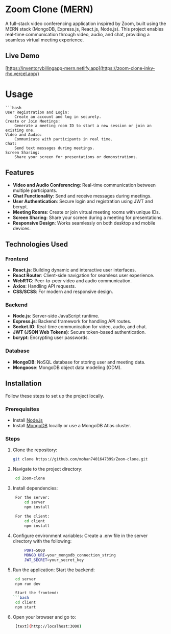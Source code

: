# Zoom Clone (MERN)

A full-stack video conferencing application inspired by Zoom, built using the MERN stack (MongoDB, Express.js, React.js, Node.js). This project enables real-time communication through video, audio, and chat, providing a seamless virtual meeting experience.

## Live Demo

   [https://inventorybillingapp-mern.netlify.app](https://zoom-clone-inky-rho.vercel.app/)

# Usage
    ```bash
    User Registration and Login:
        Create an account and log in securely.
    Create or Join Meetings:
        Generate a meeting room ID to start a new session or join an existing one.
    Video and Audio:
        Communicate with participants in real time.
    Chat:
        Send text messages during meetings.
    Screen Sharing:
        Share your screen for presentations or demonstrations.

## Features

- **Video and Audio Conferencing**: Real-time communication between multiple participants.
- **Chat Functionality**: Send and receive messages during meetings.
- **User Authentication**: Secure login and registration using JWT and bcrypt.
- **Meeting Rooms**: Create or join virtual meeting rooms with unique IDs.
- **Screen Sharing**: Share your screen during a meeting for presentations.
- **Responsive Design**: Works seamlessly on both desktop and mobile devices.

## Technologies Used

### Frontend
- **React.js**: Building dynamic and interactive user interfaces.
- **React Router**: Client-side navigation for seamless user experience.
- **WebRTC**: Peer-to-peer video and audio communication.
- **Axios**: Handling API requests.
- **CSS/SCSS**: For modern and responsive design.

### Backend
- **Node.js**: Server-side JavaScript runtime.
- **Express.js**: Backend framework for handling API routes.
- **Socket.IO**: Real-time communication for video, audio, and chat.
- **JWT (JSON Web Tokens)**: Secure token-based authentication.
- **bcrypt**: Encrypting user passwords.

### Database
- **MongoDB**: NoSQL database for storing user and meeting data.
- **Mongoose**: MongoDB object data modeling (ODM).

## Installation

Follow these steps to set up the project locally.

### Prerequisites
- Install [Node.js](https://nodejs.org/)
- Install [MongoDB](https://www.mongodb.com/try/download/community) locally or use a MongoDB Atlas cluster.

### Steps

1. Clone the repository:
   ```bash
   git clone https://github.com/mohan7401647399/Zoom-clone.git

2. Navigate to the project directory:
   ```bash
    cd Zoom-clone

3. Install dependencies:
   ```bash
    For the server:
        cd server
        npm install
    
    For the client:
        cd client
        npm install

4. Configure environment variables:
    Create a .env file in the server directory with the following:
   ```bash
        PORT=5000
        MONGO_URI=your_mongodb_connection_string
        JWT_SECRET=your_secret_key

5. Run the application:
    Start the backend:
   ```bash
    cd server
    npm run dev

    Start the frontend:
   ```bash
    cd client
    npm start

6. Open your browser and go to:
   ```bash
    [text](http://localhost:3000)
